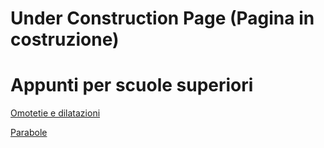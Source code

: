 # Under Construction Page (Pagina in costruzione)

# Appunti per scuole superiori

[Omotetie e dilatazioni](matematica-liceo/omotetie-dilatazioni.html)

[Parabole](matematica-liceo/parabole.html)
